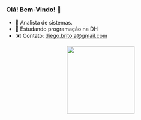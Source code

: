 ### Olá! Bem-Vindo! 👋


- 🔭 Analista de sistemas.
- 🌱 Estudando programação na DH
- ✉️ Contato: diego.brito.a@gmail.com

<div align="center">
  <a href="https://github.com/dbritoamorim">
  <img height="180em" src="https://github-readme-stats.vercel.app/api?username=dbritoamorim&show_icons=true&theme=dark&include_all_commits=true&count_private=true"/>
    

  
  
